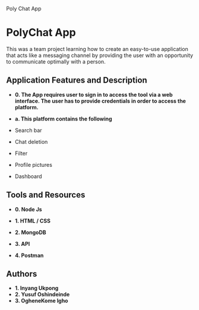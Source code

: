 Poly Chat App

# PolyChat App

This was a team project learning how to create an easy-to-use application that acts like a messaging channel by providing the user with an opportunity to communicate optimally with a person.

## Application Features and Description

* **0. The App requires user to sign in to access the tool via a web interface. The user has to provide credentials in order to access the platform.**
* **a. This platform contains the following**

* Search bar
* Chat deletion
* Filter
* Profile pictures
* Dashboard

## Tools and Resources
* **0. Node Js**

* **1. HTML / CSS**

* **2. MongoDB**
  
* **3. API**

* **4. Postman**

## Authors
* **1. Inyang Ukpong**
* **2. Yusuf Oshindeinde**
* **3. OgheneKome Igho**